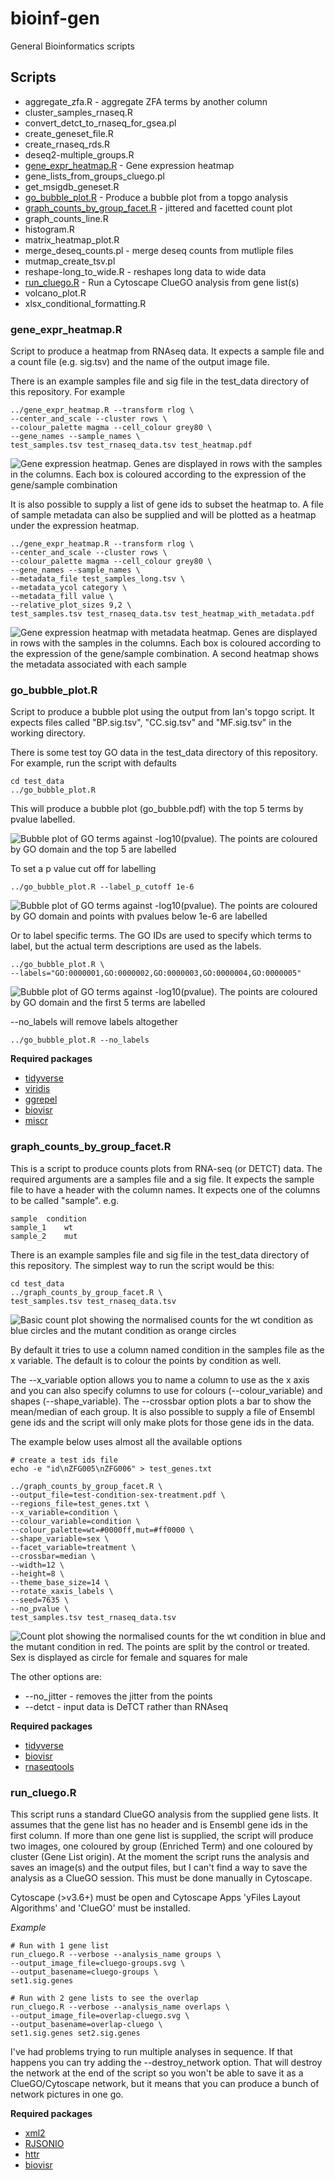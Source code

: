 # bioinf-gen

General Bioinformatics scripts

## Scripts

* aggregate_zfa.R - aggregate ZFA terms by another column
* cluster_samples_rnaseq.R
* convert_detct_to_rnaseq_for_gsea.pl
* create_geneset_file.R
* create_rnaseq_rds.R
* deseq2-multiple_groups.R
* [gene_expr_heatmap.R](https://github.com/richysix/bioinf-gen#gene_expr_heatmapr) - Gene expression heatmap
* gene_lists_from_groups_cluego.pl
* get_msigdb_geneset.R
* [go_bubble_plot.R](https://github.com/richysix/bioinf-gen#go_bubble_plotr) - Produce a bubble plot from a topgo analysis
* [graph_counts_by_group_facet.R](https://github.com/richysix/bioinf-gen#graph_counts_by_group_facetr) - jittered and facetted count plot
* graph_counts_line.R
* histogram.R
* matrix_heatmap_plot.R
* merge_deseq_counts.pl - merge deseq counts from mutliple files
* mutmap_create_tsv.pl
* reshape-long_to_wide.R - reshapes long data to wide data
* [run_cluego.R](https://github.com/richysix/bioinf-gen#run_cluegor) - Run a Cytoscape ClueGO analysis from gene list(s)
* volcano_plot.R
* xlsx_conditional_formatting.R

### gene_expr_heatmap.R

Script to produce a heatmap from RNAseq data. It expects a sample file and a count file (e.g. sig.tsv)
and the name of the output image file.

There is an example samples file and sig file in the test_data directory of this repository.
For example
```
../gene_expr_heatmap.R --transform rlog \
--center_and_scale --cluster rows \
--colour_palette magma --cell_colour grey80 \
--gene_names --sample_names \
test_samples.tsv test_rnaseq_data.tsv test_heatmap.pdf
```

![Gene expression heatmap. Genes are displayed in rows with the samples in the columns. Each box is coloured according to the expression of the gene/sample combination](test_data/rnaseq_heatmap.png "RNAseq heatmap")

It is also possible to supply a list of gene ids to subset the heatmap to.
A file of sample metadata can also be supplied and will be plotted as a heatmap
under the expression heatmap.
```
../gene_expr_heatmap.R --transform rlog \
--center_and_scale --cluster rows \
--colour_palette magma --cell_colour grey80 \
--gene_names --sample_names \
--metadata_file test_samples_long.tsv \
--metadata_ycol category \
--metadata_fill value \
--relative_plot_sizes 9,2 \
test_samples.tsv test_rnaseq_data.tsv test_heatmap_with_metadata.pdf
```

![Gene expression heatmap with metadata heatmap. Genes are displayed in rows with the samples in the columns. Each box is coloured according to the expression of the gene/sample combination. A second heatmap shows the metadata associated with each sample](test_data/rnaseq_heatmap_with_metadata.png "RNAseq heatmap with metadata")

### go_bubble_plot.R

Script to produce a bubble plot using the output from Ian's topgo script.
It expects files called "BP.sig.tsv", "CC.sig.tsv" and "MF.sig.tsv" in the
working directory.

There is some test toy GO data in the test_data directory of this repository.
For example, run the script with defaults
```
cd test_data
../go_bubble_plot.R
```
This will produce a bubble plot (go_bubble.pdf) with the top 5 terms by pvalue labelled.

![Bubble plot of GO terms against -log10(pvalue). The points are coloured by GO domain and the top 5 are labelled](test_data/go_bubble_plot_default.png "Default GO bubble plot")

To set a p value cut off for labelling
```
../go_bubble_plot.R --label_p_cutoff 1e-6
```

![Bubble plot of GO terms against -log10(pvalue). The points are coloured by GO domain and points with pvalues below 1e-6 are labelled](test_data/go_bubble_plot_pval_threshold.png "GO bubble plot, terms with pvalue less than 1e-6 labelled")

Or to label specific terms. The GO IDs are used to specify which terms to label,
but the actual term descriptions are used as the labels.
```
../go_bubble_plot.R \
--labels="GO:0000001,GO:0000002,GO:0000003,GO:0000004,GO:0000005"
```

![Bubble plot of GO terms against -log10(pvalue). The points are coloured by GO domain and the first 5 terms are labelled](test_data/go_bubble_plot_specific_labels.png "GO bubble plot, with terms 1 to 5 labelled")

--no_labels will remove labels altogether
```
../go_bubble_plot.R --no_labels
```

**Required packages**
* [tidyverse](https://www.tidyverse.org/)
* [viridis](https://cran.r-project.org/web/packages/viridis/vignettes/intro-to-viridis.html)
* [ggrepel](https://cran.r-project.org/web/packages/ggrepel/vignettes/ggrepel.html)
* [biovisr](https://github.com/richysix/biovisr)
* [miscr](https://github.com/richysix/miscr)

### graph_counts_by_group_facet.R

This is a script to produce counts plots from RNA-seq (or DETCT) data.
The required arguments are a samples file and a sig file.
It expects the sample file to have a header with the column names.
It expects one of the columns to be called "sample".
e.g.
```
sample  condition
sample_1    wt
sample_2    mut
```

There is an example samples file and sig file in the test_data directory of
this repository.
The simplest way to run the script would be this:
```
cd test_data
../graph_counts_by_group_facet.R \
test_samples.tsv test_rnaseq_data.tsv
```

![Basic count plot showing the normalised counts for the wt condition as blue circles and the mutant condition as orange circles](test_data/count_plot_basic.png "Basic count plot")

By default it tries to use a column named condition in the samples file as the
x variable. The default is to colour the points by condition as well.

The --x_variable option allows you to name a column to use as the x axis and
you can also specify columns to use for colours (--colour_variable) and
shapes (--shape_variable).
The --crossbar option plots a bar to show the mean/median of each group.
It is also possible to supply a file of Ensembl gene ids and the script will
only make plots for those gene ids in the data.

The example below uses almost all the available options
```
# create a test ids file
echo -e "id\nZFG005\nZFG006" > test_genes.txt

../graph_counts_by_group_facet.R \
--output_file=test-condition-sex-treatment.pdf \
--regions_file=test_genes.txt \
--x_variable=condition \
--colour_variable=condition \
--colour_palette=wt=#0000ff,mut=#ff0000 \
--shape_variable=sex \
--facet_variable=treatment \
--crossbar=median \
--width=12 \
--height=8 \
--theme_base_size=14 \
--rotate_xaxis_labels \
--seed=7635 \
--no_pvalue \
test_samples.tsv test_rnaseq_data.tsv
```

![Count plot showing the normalised counts for the wt condition in blue and the mutant condition in red. The points are split by the control or treated. Sex is displayed as circle for female and squares for male](test_data/count_plot_everything.png "Count plot by condition by treatment")

The other options are:
* --no_jitter - removes the jitter from the points
* --detct - input data is DeTCT rather than RNAseq

**Required packages**
* [tidyverse](https://www.tidyverse.org/)
* [biovisr](https://github.com/richysix/biovisr)
* [rnaseqtools](https://github.com/richysix/rnaseqtools)

### run_cluego.R

This script runs a standard ClueGO analysis from the supplied gene lists. It assumes that the gene list
has no header and is Ensembl gene ids in the first column. If more than one gene list is supplied,
the script will produce two images, one coloured by group (Enriched Term) and one coloured by cluster (Gene List origin).
At the moment the script runs the analysis and saves an image(s) and the output files, but I
can't find a way to save the analysis as a ClueGO session. This must be done manually in Cytoscape.

Cytoscape (>v3.6+) must be open and Cytoscape Apps 'yFiles Layout Algorithms' and 'ClueGO' must be installed.

*Example*
```
# Run with 1 gene list
run_cluego.R --verbose --analysis_name groups \
--output_image_file=cluego-groups.svg \
--output_basename=cluego-groups \
set1.sig.genes

# Run with 2 gene lists to see the overlap
run_cluego.R --verbose --analysis_name overlaps \
--output_image_file=overlap-cluego.svg \
--output_basename=overlap-cluego \
set1.sig.genes set2.sig.genes
```

I've had problems trying to run multiple analyses in sequence. If that happens you can try adding the --destroy_network option. 
That will destroy the network at the end of the script so you won't be able to save it as a ClueGO/Cytoscape network, but it means that you can produce a bunch of network pictures in one go.

**Required packages**
* [xml2](https://github.com/r-lib/xml2)
* [RJSONIO](https://cran.r-project.org/web/packages/RJSONIO/index.html)
* [httr](https://github.com/r-lib/httr)
* [biovisr](https://github.com/richysix/biovisr)
